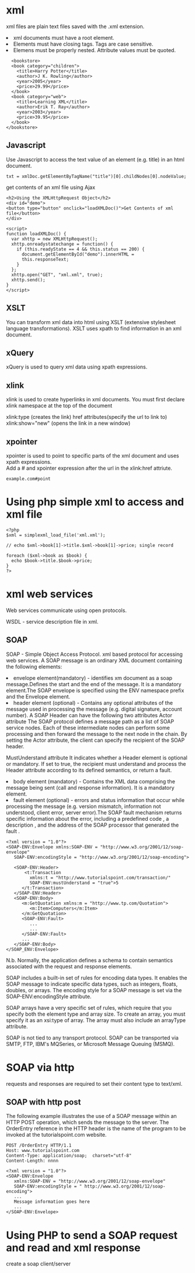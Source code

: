 xml
=====
xml files are plain text files saved with the .xml extension. 

<li>xml documents must have a root element.  </li>
<li>Elements must have closing tags. Tags are case sensitive.</li>
<li>Elemens must be properly nested.  Attribute values must be quoted.</li>

```
  <bookstore>
  <book category="children">
    <title>Harry Potter</title>
    <author>J K. Rowling</author>
    <year>2005</year>
    <price>29.99</price>
  </book>
  <book category="web">
    <title>Learning XML</title>
    <author>Erik T. Ray</author>
    <year>2003</year>
    <price>39.95</price>
  </book>
</bookstore>
```

Javascript
-------------
Use Javascript to access the text value of an element (e.g. title) in an html document.

```
txt = xmlDoc.getElementByTagName("title")[0].childNodes[0].nodeValue;
```
get contents of an xml file using Ajax 
```
<h2>Using the XMLHttpRequest Object</h2>
<div id="demo">
<button type="button" onclick="loadXMLDoc()">Get Contents of xml file</button>
</div>

<script>
function loadXMLDoc() {
  var xhttp = new XMLHttpRequest();
  xhttp.onreadystatechange = function() {
    if (this.readyState == 4 && this.status == 200) {
      document.getElementById("demo").innerHTML =
      this.responseText;
    }
  };
  xhttp.open("GET", "xml.xml", true);
  xhttp.send();
}
</script>
```

XSLT
----

You can transform xml data into html using XSLT (extensive stylesheet language transformations).
XSLT uses xpath to find information in an xml document.

xQuery
------
xQuery is used to query xml data using xpath expressions.

xlink
------
xlink is used to create hyperlinks in xml documents. 
You must first declare xlink namespace at the top of the document

xlink:type (creates the link)
href attributes(specify the url to link to)
xlink:show="new" (opens the link in a new window)

xpointer
--------

xpointer is used to point to specific parts of the xml document and uses xpath expressions.  
Add a # and xpointer expression after the url in the xlink:href attriute.

```
example.com#point
```
Using php simple xml to access and xml file
============================================
```
<?php
$xml = simplexml_load_file('xml.xml');

// echo $xml->book[1]->title.$xml->book[1]->price; single record

foreach ($xml->book as $book) {
  echo $book->title.$book->price;   
} 
?>
```


xml web services
================
Web services communicate using open protocols.

WSDL - service description file in xml.

SOAP
-----
SOAP - Simple Object Access Protocol. xml based protocol for accessing web services.  A SOAP message is an ordinary XML document containing the following elements:

<li>envelope element(mandatory) - identifies xm document as a soap message.Defines the start and the end of the message. It is a mandatory element.The SOAP envelope is specified using the ENV namespace prefix and the Envelope element.</li>
<li>header element (optional) - Contains any optional attributes of the message used in processing the message (e.g. digital signature, account number). A SOAP Header can have the following two attributes Actor attribute
The SOAP protocol defines a message path as a list of SOAP service nodes. Each of these intermediate nodes can perform some processing and then forward the message to the next node in the chain. By setting the Actor attribute, the client can specify the recipient of the SOAP header.

MustUnderstand attribute
It indicates whether a Header element is optional or mandatory. If set to true, the recipient must understand and process the Header attribute according to its defined semantics, or return a fault.</li>
<li>body element (mandatory) -  Contains the XML data comprising the message being sent (call and response information). It is a mandatory element.</li>
<li>fault element (optional) - errors and status information that occur while processing the message (e.g. version mismatch, information not understood, client error, server error).The SOAP fault mechanism returns specific information about the error, including a predefined code <faultCode>, a description <faultString> <detail>, and the address of the SOAP processor that generated the fault <faultActor>.</li>

```
<?xml version = "1.0"?>
<SOAP-ENV:Envelope xmlns:SOAP-ENV = "http://www.w3.org/2001/12/soap-envelope" 
   SOAP-ENV:encodingStyle = "http://www.w3.org/2001/12/soap-encoding">

   <SOAP-ENV:Header>
       <t:Transaction 
         xmlns:t = "http://www.tutorialspoint.com/transaction/" 
         SOAP-ENV:mustUnderstand = "true">5
      </t:Transaction>
   </SOAP-ENV:Header>
   <SOAP-ENV:Body>
      <m:GetQuotation xmlns:m = "http://www.tp.com/Quotation">
         <m:Item>Computers</m:Item>
      </m:GetQuotation>
      <SOAP-ENV:Fault>
         ...
         ...
      </SOAP-ENV:Fault>
      ...
   </SOAP-ENV:Body>
</SOAP_ENV:Envelope>
```
N.b. Normally, the application defines a schema to contain semantics associated with the request and response elements.

SOAP includes a built-in set of rules for encoding data types. It enables the SOAP message to indicate specific data types, such as integers, floats, doubles, or arrays. The encoding style for a SOAP message is set via the SOAP-ENV:encodingStyle attribute.

SOAP arrays have a very specific set of rules, which require that you specify both the element type and array size. To create an array, you must specify it as an xsi:type of array. The array must also include an arrayType attribute.

SOAP is not tied to any transport protocol. SOAP can be transported via SMTP, FTP, IBM's MQSeries, or Microsoft Message Queuing (MSMQ).

SOAP via http
==============
requests and responses are required to set their content type to text/xml.



SOAP with http post
--------------------
The following example illustrates the use of a SOAP message within an HTTP POST operation, which sends the message to the server.
The OrderEntry reference in the HTTP header is the name of the program to be invoked at the tutorialspoint.com website.
```
POST /OrderEntry HTTP/1.1
Host: www.tutorialspoint.com
Content-Type: application/soap;  charset="utf-8"
Content-Length: nnnn

<?xml version = "1.0"?>
<SOAP-ENV:Envelope 
   xmlns:SOAP-ENV = "http://www.w3.org/2001/12/soap-envelope" 
   SOAP-ENV:encodingStyle = " http://www.w3.org/2001/12/soap-encoding">
   ...
   Message information goes here
   ...
</SOAP-ENV:Envelope>
```
Using PHP to send a SOAP request and read and xml response
===========================================================

create a soap client/server
